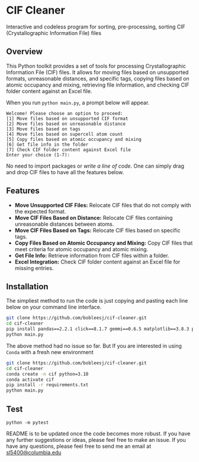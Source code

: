 # CIF Cleaner
Interactive and codeless program for sorting, pre-processing, sorting CIF (Crystallographic Information File) files

## Overview
This Python toolkit provides a set of tools for processing Crystallographic Information File (CIF) files. It allows for moving files based on unsupported formats, unreasonable distances, and specific tags, copying files based on atomic occupancy and mixing, retrieving file information, and checking CIF folder content against an Excel file.

When you run `python main.py`, a prompt below will appear. 
```
Welcome! Please choose an option to proceed:
[1] Move files based on unsupported CIF format
[2] Move files based on unreasonable distance
[3] Move files based on tags
[4] Move files based on supercell atom count
[5] Copy files based on atomic occupancy and mixing
[6] Get file info in the folder
[7] Check CIF folder content against Excel file
Enter your choice (1-7): 
```

No need to import packages or *write a line of code*. One can simply drag and drop CIF files to have all the features below.

## Features
- **Move Unsupported CIF Files:** Relocate CIF files that do not comply with the expected format.
- **Move CIF Files Based on Distance:** Relocate CIF files containing unreasonable distances between atoms.
- **Move CIF Files Based on Tags:** Relocate CIF files based on specific tags.
- **Copy Files Based on Atomic Occupancy and Mixing:** Copy CIF files that meet criteria for atomic occupancy and atomic mixing.
- **Get File Info:** Retrieve information from CIF files within a folder.
- **Excel Integration:** Check CIF folder content against an Excel file for missing entries.

## Installation
The simpliest method to run the code is just copying and pasting each line below on your command line interface.

```bash
git clone https://github.com/bobleesj/cif-cleaner.git
cd cif-cleaner
pip install pandas==2.2.1 click==8.1.7 gemmi==0.6.5 matplotlib==3.8.3 pytest==8.0.1
python main.py
```

The above method had no issue so far. But If you are interested in using `Conda` with a fresh new environment

```bash
git clone https://github.com/bobleesj/cif-cleaner.git
cd cif-cleaner
conda create -n cif python=3.10
conda activate cif
pip install -r requirements.txt
python main.py
```

## Test

```
python -m pytest           
```

README is to be updated once the code becomes more robust. If you have any further suggestions or ideas, please feel free to make an issue. If you have any questions, please feel free to send me an email at sl5400@columbia.edu
